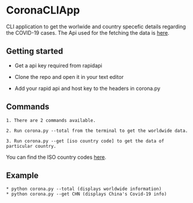# CoronaCLIApp
CLI application to get the worlwide and country specefic details regarding the COVID-19 cases. The Api used for the fetching the data is [here](https://rapidapi.com/axisbits-axisbits-default/api/covid-19-statistics/details).


## Getting started

* Get a api key required from rapidapi

* Clone the repo and open it in your text editor

* Add your rapid api and host key to the headers in corona.py


## Commands
```
1. There are 2 commands available.

2. Run corona.py --total from the terminal to get the worldwide data.

3. Run corona.py --get [iso country code] to get the data of particular country.

```

You can find the ISO country codes [here](https://en.wikipedia.org/wiki/List_of_ISO_3166_country_codes).

## Example

```
* python corona.py --total (displays worldwide information)
* python corona.py --get CHN (displays China's Covid-19 info)

```
